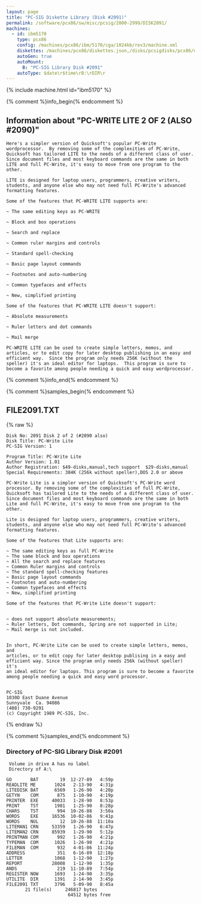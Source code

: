 ```yaml
---
layout: page
title: "PC-SIG Diskette Library (Disk #2091)"
permalink: /software/pcx86/sw/misc/pcsig/2000-2999/DISK2091/
machines:
  - id: ibm5170
    type: pcx86
    config: /machines/pcx86/ibm/5170/cga/1024kb/rev3/machine.xml
    diskettes: /machines/pcx86/diskettes.json,/disks/pcsigdisks/pcx86/diskettes.json
    autoGen: true
    autoMount:
      B: "PC-SIG Library Disk #2091"
    autoType: $date\r$time\rB:\rDIR\r
---
```


{% include machine.html id="ibm5170" %}

{% comment %}info_begin{% endcomment %}

## Information about "PC-WRITE LITE 2 OF 2 (ALSO #2090)"

    Here's a simpler version of Quicksoft's popular PC-Write
    wordprocessor.  By removing some of the complexities of PC-Write,
    Quicksoft has tailored LITE to the needs of a different class of user.
    Since document files and most keyboard commands are the same in both
    LITE and full PC-Write, it's easy to move from one program to the
    other.
    
    LITE is designed for laptop users, programmers, creative writers,
    students, and anyone else who may not need full PC-Write's advanced
    formatting features.
    
    Some of the features that PC-WRITE LITE supports are:
    
    ~ The same editing keys as PC-WRITE
    
    ~ Block and box operations
    
    ~ Search and replace
    
    ~ Common ruler margins and controls
    
    ~ Standard spell-checking
    
    ~ Basic page layout commands
    
    ~ Footnotes and auto-numbering
    
    ~ Common typefaces and effects
    
    ~ New, simplified printing
    
    Some of the features that PC-WRITE LITE doesn't support:
    
    ~ Absolute measurements
    
    ~ Ruler letters and dot commands
    
    ~ Mail merge
    
    PC-WRITE LITE can be used to create simple letters, memos, and
    articles, or to edit copy for later desktop publishing in an easy and
    efficient way.  Since the program only needs 256K (without the
    speller) it's an ideal editor for laptops.  This program is sure to
    become a favorite among people needing a quick and easy wordprocessor.
{% comment %}info_end{% endcomment %}

{% comment %}samples_begin{% endcomment %}

## FILE2091.TXT

{% raw %}
```
Disk No: 2091 Disk 2 of 2 (#2090 also)                                                           
Disk Title: PC-Write Lite                                               
PC-SIG Version: 1                                                       
                                                                        
Program Title: PC-Write Lite                                            
Author Version: 1.01                                                    
Author Registration: $49-disks,manual,tech support  $29-disks,manual
Special Requirements: 384K (256k without speller),DOS 2.0 or above      
                                                                        
PC-Write Lite is a simpler version of Quicksoft's PC-Write word         
processor. By removing some of the complexities of full PC-Write,       
Quicksoft has tailored Lite to the needs of a different class of user.  
Since document files and most keyboard commands are the same in both    
Lite and full PC-Write, it's easy to move from one program to the other.
                                                                        
Lite is designed for laptop users, programmers, creative writers,       
students, and anyone else who may not need full PC-Write's advanced     
formatting features.                                                    
                                                                        
Some of the features that Lite supports are:                            
                                                                        
~ The same editing keys as full PC-Write                                
~ The same block and box operations                                     
~ All the search and replace features                                   
~ Common Ruler margins and controls                                     
~ The standard spell-checking features                                  
~ Basic page layout commands                                            
~ Footnotes and auto-numbering                                          
~ Common typefaces and effects                                          
~ New, simplified printing                                              
                                                                        
Some of the features that PC-Write Lite doesn't support:                
                                                                        
                                                                        
~ does not support absolute measurements;                               
~ Ruler letters, Dot commands, Spring are not supported in Lite;        
~ Mail merge is not included.                                           
                                                                        
                                                                        
In short, PC-Write Lite can be used to create simple letters, memos, and
articles, or to edit copy for later desktop publising in a easy and     
efficient way. Since the program only needs 256k (without speller) it's 
an ideal editor for laptops. This program is sure to become a favorite  
among people needing a quick and easy word processor.                   
                                                                        
                                                                        
PC-SIG                                                                  
1030D East Duane Avenue                                                 
Sunnyvale  Ca. 94086                                                    
(408) 730-9291                                                          
(c) Copyright 1989 PC-SIG, Inc.                                         
```
{% endraw %}

{% comment %}samples_end{% endcomment %}

### Directory of PC-SIG Library Disk #2091

     Volume in drive A has no label
     Directory of A:\

    GO       BAT        19  12-27-89   4:59p
    READLITE ME       1024   2-13-90   4:31p
    LITEDISK BAT      6569   1-26-90   4:20p
    GETYN    COM       875   1-10-90   4:19p
    PRINTER  EXE     40033   1-28-90   8:53p
    PRINT    TST      1981   1-25-90   8:28p
    CHARS    TST       994  10-26-88   3:50a
    WORDS    EXE     16536  10-02-86   9:41p
    WORDS    NUL        12  10-26-88  11:10a
    LITEMAN1 CRN     53359   1-26-90   6:47p
    LITEMAN2 CRN     85939   1-29-90   5:12p
    PRINTMAN COM       992   1-26-90   4:21p
    TYPEMAN  COM      1026   1-26-90   4:21p
    FILEMAN  COM       932   4-01-86  11:24p
    ADDRESS            351   6-16-89  12:18p
    LETTER            1068   1-12-90   1:27p
    REPORT           28008   1-12-90   1:35p
    ANDS               219  11-10-89   7:54p
    REGISTER NOW      1693   1-24-90   3:35p
    UTILITE  DIR      1391   2-14-90   3:45p
    FILE2091 TXT      3796   5-09-90   8:45a
           21 file(s)     246817 bytes
                           64512 bytes free
